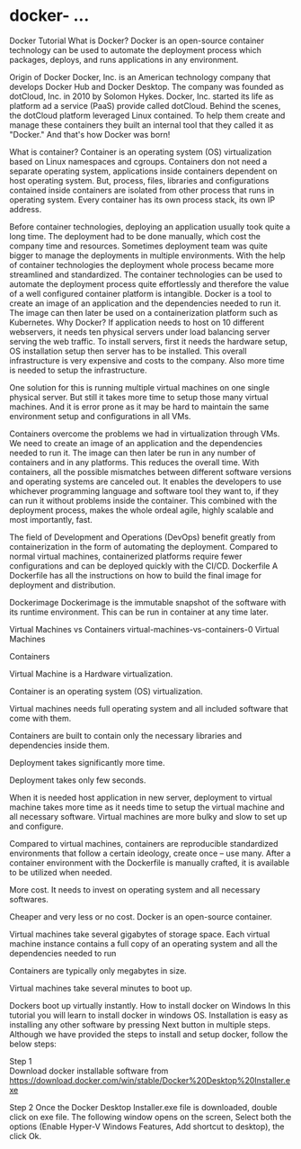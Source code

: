 # docker- ...
Docker Tutorial
What is Docker?
Docker is an open-source container technology can be used to automate the deployment process which packages, deploys, and runs applications in any environment.

Origin of Docker
Docker, Inc. is an American technology company that develops Docker Hub and Docker Desktop. The company was founded as dotCloud, Inc. in 2010 by Solomon Hykes. Docker, Inc. started its life as platform ad a service (PaaS) provide called dotCloud. Behind the scenes, the dotCloud platform leveraged Linux contained. To help them create and manage these containers they built an internal tool that they called it as "Docker." And that's how Docker was born!

What is container?
Container is an operating system (OS) virtualization based on Linux namespaces and cgroups.  Containers don not need a separate operating system, applications inside containers dependent on host operating system. But, process, files, libraries and configurations contained inside containers are isolated from other process that runs in operating system. Every container has its own process stack, its own IP address.

Before container technologies, deploying an application usually took quite a long time. The deployment had to be done manually, which cost the company time and resources. Sometimes deployment team was quite bigger to manage the deployments in multiple environments. With the help of container technologies the deployment whole process became more streamlined and standardized. The container technologies can be used to automate the deployment process quite effortlessly and therefore the value of a well configured container platform is intangible. Docker is a tool to create an image of an application and the dependencies needed to run it. The image can then later be used on a containerization platform such as Kubernetes.
Why Docker?
If application needs to host on 10 different webservers, it needs ten physical servers under load balancing server serving the web traffic. To install servers, first it needs the hardware setup, OS installation setup then server has to be installed. This overall infrastructure is very expensive and costs to the company. Also more time is needed to setup the infrastructure.

One solution for this is running multiple virtual machines on one single physical server. But still it takes more time to setup those many virtual machines. And it is error prone as it may be hard to maintain the same environment setup and configurations in all VMs.

Containers overcome the problems we had in virtualization through VMs. We need to create an image of an application and the dependencies needed to run it. The image can then later be run in any number of containers and in any platforms. This reduces the overall time. With containers, all the possible mismatches between different software versions and operating systems are canceled out. It enables the developers to use whichever programming language and software tool they want to, if they can run it without problems inside the container. This combined with the deployment process, makes the whole ordeal agile, highly scalable and most importantly, fast.

The field of Development and Operations (DevOps) benefit greatly from containerization in the form of automating the deployment. Compared to normal virtual machines, containerized platforms require fewer configurations and can be deployed quickly with the CI/CD.
Dockerfile
A Dockerfile has all the instructions on how to build the final image for deployment and distribution.

Dockerimage
Dockerimage is the immutable snapshot of the software with its runtime environment. This can be run in container at any time later.

Virtual Machines vs Containers
virtual-machines-vs-containers-0
Virtual Machines

Containers

Virtual Machine is a Hardware virtualization.

Container is an operating system (OS) virtualization.

Virtual machines needs full operating system and all included software that come with them.

Containers are built to contain only the necessary libraries and dependencies inside them.

Deployment takes significantly more time.

Deployment takes only few seconds.

When it is needed host application in new server, deployment to virtual machine takes more time as it needs time to setup the virtual machine and all necessary software. Virtual machines are more bulky and slow to set up and configure.

Compared to virtual machines, containers are reproducible standardized environments that follow a certain ideology, create once – use many. After a container environment with the Dockerfile is manually crafted, it is available to be utilized when needed.

More cost. It needs to invest on operating system and all necessary softwares.

Cheaper and very less or no cost.  Docker is an open-source container.

Virtual machines take several gigabytes of storage space. Each virtual machine instance contains a full copy of an operating system and all the dependencies needed to run

Containers are typically only megabytes in size.

Virtual machines take several minutes to boot up.

Dockers boot up virtually instantly.
How to install docker on Windows
In this tutorial you will learn to install docker in windows OS. Installation is easy as installing any other software by pressing Next button in multiple steps. Although we have provided the steps to install and setup docker, follow the below steps:

Step 1  
Download docker installable software from https://download.docker.com/win/stable/Docker%20Desktop%20Installer.exe

Step 2
Once the Docker Desktop Installer.exe file is downloaded, double click on exe file. The following window opens on the screen, Select both the options (Enable Hyper-V Windows Features, Add shortcut to desktop), the click Ok.

